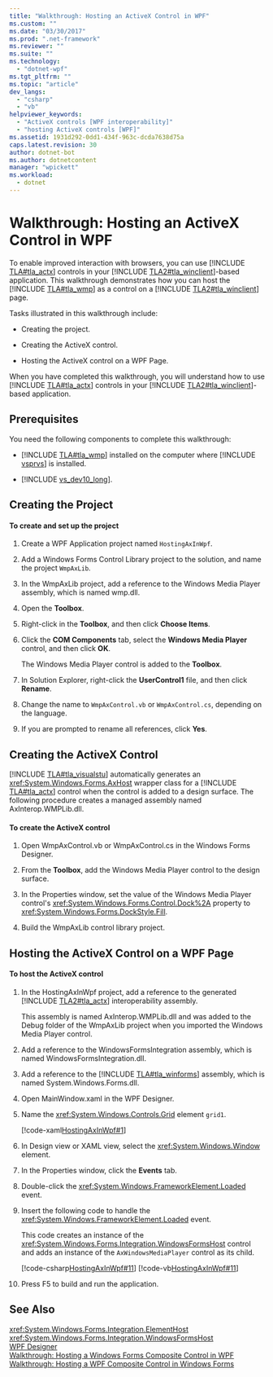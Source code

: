 ```yaml
---
title: "Walkthrough: Hosting an ActiveX Control in WPF"
ms.custom: ""
ms.date: "03/30/2017"
ms.prod: ".net-framework"
ms.reviewer: ""
ms.suite: ""
ms.technology: 
  - "dotnet-wpf"
ms.tgt_pltfrm: ""
ms.topic: "article"
dev_langs: 
  - "csharp"
  - "vb"
helpviewer_keywords: 
  - "ActiveX controls [WPF interoperability]"
  - "hosting ActiveX controls [WPF]"
ms.assetid: 1931d292-0dd1-434f-963c-dcda7638d75a
caps.latest.revision: 30
author: dotnet-bot
ms.author: dotnetcontent
manager: "wpickett"
ms.workload: 
  - dotnet
---
```

# Walkthrough: Hosting an ActiveX Control in WPF
To enable improved interaction with browsers, you can use [!INCLUDE [TLA#tla_actx](../../../../includes/tlasharptla-actx-md.md)] controls in your [!INCLUDE [TLA2#tla_winclient](../../../../includes/tla2sharptla-winclient-md.md)]-based application. This walkthrough demonstrates how you can host the [!INCLUDE [TLA#tla_wmp](../../../../includes/tlasharptla-wmp-md.md)] as a control on a [!INCLUDE [TLA2#tla_winclient](../../../../includes/tla2sharptla-winclient-md.md)] page.  
  
 Tasks illustrated in this walkthrough include:  
  
-   Creating the project.  
  
-   Creating the ActiveX control.  
  
-   Hosting the ActiveX control on a WPF Page.  
  
 When you have completed this walkthrough, you will understand how to use [!INCLUDE [TLA#tla_actx](../../../../includes/tlasharptla-actx-md.md)] controls in your [!INCLUDE [TLA2#tla_winclient](../../../../includes/tla2sharptla-winclient-md.md)]-based application.  
  
## Prerequisites  
 You need the following components to complete this walkthrough:  
  
- [!INCLUDE [TLA#tla_wmp](../../../../includes/tlasharptla-wmp-md.md)] installed on the computer where [!INCLUDE [vsprvs](../../../../includes/vsprvs-md.md)] is installed.  
  
- [!INCLUDE [vs_dev10_long](../../../../includes/vs-dev10-long-md.md)].  
  
## Creating the Project  
  
#### To create and set up the project  
  
1.  Create a WPF Application project named `HostingAxInWpf`.  
  
2.  Add a Windows Forms Control Library project to the solution, and name the project `WmpAxLib`.  
  
3.  In the WmpAxLib project, add a reference to the Windows Media Player assembly, which is named wmp.dll.  
  
4.  Open the **Toolbox**.  
  
5.  Right-click in the **Toolbox**, and then click **Choose Items**.  
  
6.  Click the **COM Components** tab, select the **Windows Media Player** control, and then click **OK**.  
  
     The Windows Media Player control is added to the **Toolbox**.  
  
7.  In Solution Explorer, right-click the **UserControl1** file, and then click **Rename**.  
  
8.  Change the name to `WmpAxControl.vb` or `WmpAxControl.cs`, depending on the language.  
  
9. If you are prompted to rename all references, click **Yes**.  
  
## Creating the ActiveX Control  
 [!INCLUDE [TLA#tla_visualstu](../../../../includes/tlasharptla-visualstu-md.md)] automatically generates an <xref:System.Windows.Forms.AxHost> wrapper class for a [!INCLUDE [TLA#tla_actx](../../../../includes/tlasharptla-actx-md.md)] control when the control is added to a design surface. The following procedure creates a managed assembly named AxInterop.WMPLib.dll.  
  
#### To create the ActiveX control  
  
1.  Open WmpAxControl.vb or WmpAxControl.cs in the Windows Forms Designer.  
  
2.  From the **Toolbox**, add the Windows Media Player control to the design surface.  
  
3.  In the Properties window, set the value of the Windows Media Player control's <xref:System.Windows.Forms.Control.Dock%2A> property to <xref:System.Windows.Forms.DockStyle.Fill>.  
  
4.  Build the WmpAxLib control library project.  
  
## Hosting the ActiveX Control on a WPF Page  
  
#### To host the ActiveX control  
  
1. In the HostingAxInWpf project, add a reference to the generated [!INCLUDE [TLA2#tla_actx](../../../../includes/tla2sharptla-actx-md.md)] interoperability assembly.  
  
    This assembly is named AxInterop.WMPLib.dll and was added to the Debug folder of the WmpAxLib project when you imported the Windows Media Player control.  
  
2. Add a reference to the WindowsFormsIntegration assembly, which is named WindowsFormsIntegration.dll.  
  
3. Add a reference to the [!INCLUDE [TLA#tla_winforms](../../../../includes/tlasharptla-winforms-md.md)] assembly, which is named System.Windows.Forms.dll.  
  
4. Open MainWindow.xaml in the WPF Designer.  
  
5. Name the <xref:System.Windows.Controls.Grid> element `grid1`.  
  
    [!code-xaml[HostingAxInWpf#1](../../../../samples/snippets/csharp/VS_Snippets_Wpf/HostingAxInWpf/CSharp/HostingAxInWpf/window1.xaml#1)]  
  
6. In Design view or XAML view, select the <xref:System.Windows.Window> element.  
  
7. In the Properties window, click the **Events** tab.  
  
8. Double-click the <xref:System.Windows.FrameworkElement.Loaded> event.  
  
9. Insert the following code to handle the <xref:System.Windows.FrameworkElement.Loaded> event.  
  
     This code creates an instance of the <xref:System.Windows.Forms.Integration.WindowsFormsHost> control and adds an instance of the `AxWindowsMediaPlayer` control as its child.  
  
     [!code-csharp[HostingAxInWpf#11](../../../../samples/snippets/csharp/VS_Snippets_Wpf/HostingAxInWpf/CSharp/HostingAxInWpf/window1.xaml.cs#11)]
     [!code-vb[HostingAxInWpf#11](../../../../samples/snippets/visualbasic/VS_Snippets_Wpf/HostingAxInWpf/VisualBasic/HostingAxInWpf/window1.xaml.vb#11)]  
  
10. Press F5 to build and run the application.  
  
## See Also  
 <xref:System.Windows.Forms.Integration.ElementHost>  
 <xref:System.Windows.Forms.Integration.WindowsFormsHost>  
 [WPF Designer](http://msdn.microsoft.com/library/c6c65214-8411-4e16-b254-163ed4099c26)  
 [Walkthrough: Hosting a Windows Forms Composite Control in WPF](../../../../docs/framework/wpf/advanced/walkthrough-hosting-a-windows-forms-composite-control-in-wpf.md)  
 [Walkthrough: Hosting a WPF Composite Control in Windows Forms](../../../../docs/framework/wpf/advanced/walkthrough-hosting-a-wpf-composite-control-in-windows-forms.md)
